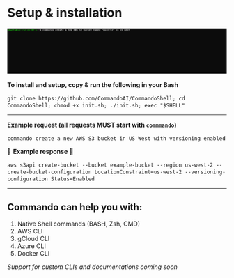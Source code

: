 # Setup & installation 

![](https://github.com/CommandoAI/CommandoShell/blob/main/commandoshell.gif)

**To install and setup, copy & run the following in your Bash**

```
git clone https://github.com/CommandoAI/CommandoShell; cd CommandoShell; chmod +x init.sh; ./init.sh; exec "$SHELL"
```
***
**Example request (all requests MUST start with `commmando`)**

```
commando create a new AWS S3 bucket in US West with versioning enabled
```


:arrow_down_small: **Example response** :arrow_down_small:

```
aws s3api create-bucket --bucket example-bucket --region us-west-2 --create-bucket-configuration LocationConstraint=us-west-2 --versioning-configuration Status=Enabled
```

***

## Commando can help you with:
1) Native Shell commands (BASH, Zsh, CMD)
2) AWS CLI
3) gCloud CLI
4) Azure CLI
5) Docker CLI

_Support for custom CLIs and documentations coming soon_
